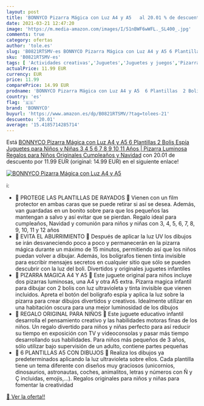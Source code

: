 ```yaml
---
layout: post
title: 'BONNYCO Pizarra Mágica con Luz A4 y A5   al 20.01 % de descuento'
date: 2021-03-21 12:47:20
image: 'https://m.media-amazon.com/images/I/51nBWF6wWFL._SL400_.jpg'
comments: true
category: ofertas
author: 'tole.es'
slug: 'B0821RTSMV-es BONNYCO Pizarra Mágica con Luz A4 y A5 6 Plantillas 2...'
sku: 'B0821RTSMV-es'
tags: [ 'Actividades creativas','Juguetes','Juguetes y juegos','Pizarras mágicas para niños','Pizarras para niños','bonnyco','navidad', ]
actualPrice: 11.99 EUR
currency: EUR
price: 11.99
comparePrice: 14.99 EUR
prodname: 'BONNYCO Pizarra Mágica con Luz A4 y A5  6 Plantillas  2 Bolis Espía Juguetes para Niños y Niñas 3 4 5 6 7 8 9 10 11 Años | Pizarra Luminosa  Regalos para Niños Originales Cumpleaños y Navidad'
country: 'es'
flag: '🇪🇸'
brand: 'BONNYCO'
buyurl: 'https://www.amazon.es/dp/B0821RTSMV/?tag=tolees-21'
descuento: '20.01'
average: '15.4185714285714'
---
```


Está [BONNYCO Pizarra Mágica con Luz A4 y A5  6 Plantillas  2 Bolis Espía Juguetes para Niños y Niñas 3 4 5 6 7 8 9 10 11 Años | Pizarra Luminosa  Regalos para Niños Originales Cumpleaños y Navidad](https://www.amazon.es/dp/B0821RTSMV/?tag=tolees-21) con 20.01 de descuento por 11.99 EUR (original: 14.99 EUR) en el siguiente enlace!

[![BONNYCO Pizarra Mágica con Luz A4 y A5  ](https://m.media-amazon.com/images/I/51nBWF6wWFL._SL400_.jpg)](https://www.amazon.es/dp/B0821RTSMV/?tag=tolees-21)

ℹ️:

- 💚 PROTEGE LAS PLANTILLAS DE RAYADOS 💚 Vienen con un film protector en ambas caras que se puede retirar si así se desea. Además, van guardadas en un bonito sobre para que los pequeños las mantengan a salvo y así evitar que se pierdan. Regalo ideal para cumpleaños, Navidad y comunión para niños y niñas con 3, 4, 5, 6, 7, 8, 9, 10, 11 y 12 años
- 💚 EVITA EL ABURRIMIENTO 💚 Después de aplicar la luz UV los dibujos se irán desvaneciendo poco a poco y permanecerán en la pizarra mágica durante un máximo de 15 minutos, permitiendo así que los niños puedan volver a dibujar. Además, los bolígrafos tienen tinta invisible para escribir mensajes secretos en cualquier sitio que sólo se pueden descubrir con la luz del boli. Divertidos y originales juguetes infantiles
- 💚 PIZARRA MAGICA A4 Y A5 💚 Este juguete original para niños incluye dos pizarras luminosas, una A4 y otra A5 extra. Pizarra magica infantil para dibujar con 2 bolis con luz ultravioleta y tinta invisible que vienen incluidos. Apreta el botón del bolígrafo espía y aplica la luz sobre la pizarra para crear dibujos divertidos y creativos. Idealmente utilizar en una habitación oscura para una mejor luminosidad de los dibujos
- 💚 REGALO ORIGINAL PARA NIÑOS 💚 Este juguete educativo infantil desarrolla el pensamiento creativo y las habilidades motoras finas de los niños. Un regalo divertido para niños y niñas perfecto para así reducir su tiempo en exposición con TV y videoconsolas y pasar más tiempo desarrollando sus habilidades. Para niños más pequeños de 3 años, sólo utilizar bajo supervisión de un adulto, contiene partes pequeñas
- 💚 6 PLANTILLAS A5 CON DIBUJOS 💚 Realiza los dibujos ya predeterminados aplicando la luz ultravioleta sobre ellos. Cada plantilla tiene un tema diferente con diseños muy graciosos (unicornios, dinosaurios, astronautas, coches, animalitos, letras y números con Ñ y Ç incluidas, emojis,...). Regalos originales para niños y niñas para fomentar la creatividad

[🛒 Ver la oferta!!](https://www.amazon.es/dp/B0821RTSMV/?tag=tolees-21)
